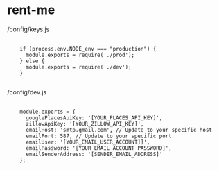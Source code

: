 # rent-me

<p>/config/keys.js</p>
<pre>
  <code>
    if (process.env.NODE_env === "production") {
      module.exports = require('./prod');
    } else {
      module.exports = require('./dev');
    }
  </code>
</pre>

<p>/config/dev.js</p>
<pre>
  <code>
    module.exports = {
      googlePlacesApiKey: '[YOUR_PLACES_API_KEY]',
      zillowApiKey: '[YOUR_ZILLOW_API_KEY]',
      emailHost: 'smtp.gmail.com', // Update to your specific host
      emailPort: 587, // Update to your specific port
      emailUser: '[YOUR_EMAIL_USER_ACCOUNT]]',
      emailPassword: '[YOUR_EMAIL_ACCOUNT_PASSWORD]',
      emailSenderAddress: '[SENDER_EMAIL_ADDRESS]'
    };
  </code
</pre>
